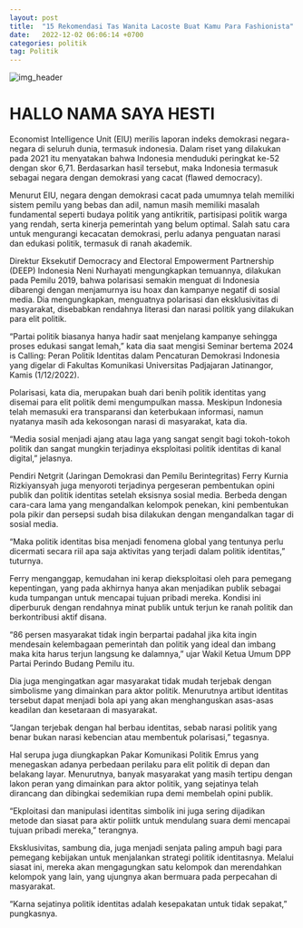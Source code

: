 ```yaml
---
layout: post
title:  "15 Rekomendasi Tas Wanita Lacoste Buat Kamu Para Fashionista"
date:   2022-12-02 06:06:14 +0700
categories: politik
tag: Politik
---
```


![img_header](https://static.republika.co.id/uploads/images/inpicture_slide/politik-identitas_210405213039-744.jpeg)

# HALLO NAMA SAYA HESTI

Economist Intelligence Unit (EIU) merilis laporan indeks demokrasi negara-negara di seluruh dunia, termasuk indonesia. Dalam riset yang dilakukan pada 2021 itu menyatakan bahwa Indonesia menduduki peringkat ke-52 dengan skor 6,71. Berdasarkan hasil tersebut, maka Indonesia termasuk sebagai negara dengan demokrasi yang cacat (flawed democracy).

Menurut EIU, negara dengan demokrasi cacat pada umumnya telah memiliki sistem pemilu yang bebas dan adil, namun masih memiliki masalah fundamental seperti budaya politik yang antikritik, partisipasi politik warga yang rendah, serta kinerja pemerintah yang belum optimal. Salah satu cara untuk mengurangi kecacatan demokrasi, perlu adanya penguatan narasi dan edukasi politik, termasuk di ranah akademik.

Direktur Eksekutif Democracy and Electoral Empowerment Partnership (DEEP) Indonesia Neni Nurhayati mengungkapkan temuannya, dilakukan pada Pemilu 2019, bahwa polarisasi semakin menguat di Indonesia dibarengi dengan menjamurnya isu hoax dan kampanye negatif di sosial media. Dia mengungkapkan, menguatnya polarisasi dan eksklusivitas di masyarakat, disebabkan rendahnya literasi dan narasi politik yang dilakukan para elit politik.

“Partai politik biasanya hanya hadir saat menjelang kampanye sehingga proses edukasi sangat lemah,” kata dia saat mengisi Seminar bertema 2024 is Calling: Peran Politik Identitas dalam Pencaturan Demokrasi Indonesia yang digelar di Fakultas Komunikasi Universitas Padjajaran Jatinangor, Kamis (1/12/2022).

 

 Polarisasi, kata dia, merupakan buah dari benih politik identitas yang disemai para elit politik demi mengumpulkan massa. Meskipun Indonesia telah memasuki era transparansi dan keterbukaan informasi, namun nyatanya masih ada kekosongan narasi di masyarakat, kata dia.


“Media sosial menjadi ajang atau laga yang sangat sengit bagi tokoh-tokoh politik dan sangat mungkin terjadinya eksploitasi politik identitas di kanal digital,” jelasnya.


Pendiri Netgrit (Jaringan Demokrasi dan Pemilu Berintegritas) Ferry Kurnia Rizkiyansyah juga menyoroti terjadinya pergeseran pembentukan opini publik dan politik identitas setelah eksisnya sosial media. Berbeda dengan cara-cara lama yang mengandalkan kelompok penekan, kini pembentukan pola pikir dan persepsi sudah bisa dilakukan dengan mengandalkan tagar di sosial media.


“Maka politik identitas bisa menjadi fenomena global yang tentunya perlu dicermati secara riil apa saja aktivitas yang terjadi dalam politik identitas,” tuturnya.


Ferry menganggap, kemudahan ini kerap dieksploitasi oleh para pemegang kepentingan, yang pada akhirnya hanya akan menjadikan publik sebagai kuda tumpangan untuk mencapai tujuan pribadi mereka. Kondisi ini diperburuk dengan rendahnya minat publik untuk terjun ke ranah politik dan berkontribusi aktif disana.


“86 persen masyarakat tidak ingin berpartai padahal jika kita ingin mendesain kelembagaan pemerintah dan politik yang ideal dan imbang maka kita harus terjun langsung ke dalamnya,” ujar Wakil Ketua Umum DPP Partai Perindo Budang Pemilu itu.


Dia juga mengingatkan agar masyarakat tidak mudah terjebak dengan simbolisme yang dimainkan para aktor politik. Menurutnya artibut identitas tersebut dapat menjadi bola api yang akan menghanguskan asas-asas keadilan dan kesetaraan di masyarakat.


“Jangan terjebak dengan hal berbau identitas, sebab narasi politik yang benar bukan narasi kebencian atau membentuk polarisasi,” tegasnya.


Hal serupa juga diungkapkan Pakar Komunikasi Politik Emrus yang menegaskan adanya perbedaan perilaku para elit politik di depan dan belakang layar. Menurutnya, banyak masyarakat yang masih tertipu dengan lakon peran yang dimainkan para aktor politik, yang sejatinya telah dirancang dan dibingkai sedemikian rupa demi membelah opini publik.


“Ekploitasi dan manipulasi identitas simbolik ini juga sering dijadikan metode dan siasat para aktir poliitk untuk mendulang suara demi mencapai tujuan pribadi mereka,” terangnya.


Eksklusivitas, sambung dia, juga menjadi senjata paling ampuh bagi para pemegang kebijakan untuk menjalankan strategi politik identitasnya. Melalui siasat ini, mereka akan mengagungkan satu kelompok dan merendahkan kelompok yang lain, yang ujungnya akan bermuara pada perpecahan di masyarakat.


“Karna sejatinya politik identitas adalah kesepakatan untuk tidak sepakat,” pungkasnya.
